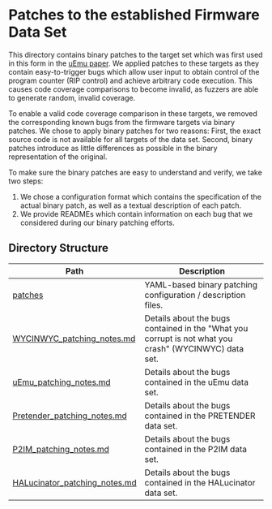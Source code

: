 # Patches to the established Firmware Data Set

This directory contains binary patches to the target set which was first used in this form in the [uEmu paper](https://github.com/MCUSec/uEmu-real_world_firmware). We applied patches to these targets as they contain easy-to-trigger bugs which allow user input to obtain control of the program counter (RIP control) and achieve arbitrary code execution. This causes code coverage comparisons to become invalid, as fuzzers are able to generate random, invalid coverage.

To enable a valid code coverage comparison in these targets, we removed the corresponding known bugs from the firmware targets via binary patches. We chose to apply binary patches for two reasons: First, the exact source code is not available for all targets of the data set. Second, binary patches introduce as little differences as possible in the binary representation of the original.

To make sure the binary patches are easy to understand and verify, we take two steps:
1. We chose a configuration format which contains the specification of the actual binary patch, as well as a textual description of each patch.
2. We provide READMEs which contain information on each bug that we considered during our binary patching efforts.

## Directory Structure

| Path | Description |
| --   | --          |
| [patches](patches) | YAML-based binary patching configuration / description files. |
| [WYCINWYC_patching_notes.md](WYCINWYC_patching_notes.md) | Details about the bugs contained in the "What you corrupt is not what you crash" (WYCINWYC) data set. |
| [uEmu_patching_notes.md](uEmu_patching_notes.md) | Details about the bugs contained in the uEmu data set. |
| [Pretender_patching_notes.md](Pretender_patching_notes.md) | Details about the bugs contained in the PRETENDER data set. |
| [P2IM_patching_notes.md](P2IM_patching_notes.md) | Details about the bugs contained in the P2IM data set. |
| [HALucinator_patching_notes.md](HALucinator_patching_notes.md) | Details about the bugs contained in the HALucinator data set. |
